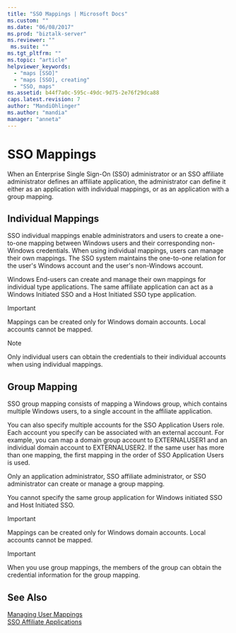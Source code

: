 ```yaml
---
title: "SSO Mappings | Microsoft Docs"
ms.custom: ""
ms.date: "06/08/2017"
ms.prod: "biztalk-server"
ms.reviewer: ""
 ms.suite: ""
ms.tgt_pltfrm: ""
ms.topic: "article"
helpviewer_keywords: 
  - "maps [SSO]"
  - "maps [SSO], creating"
  - "SSO, maps"
ms.assetid: b44f7a0c-595c-49dc-9d75-2e76f29dca88
caps.latest.revision: 7
author: "MandiOhlinger"
ms.author: "mandia"
manager: "anneta"
---
```

# SSO Mappings
When an Enterprise Single Sign-On (SSO) administrator or an SSO affiliate administrator defines an affiliate application, the administrator can define it either as an application with individual mappings, or as an application with a group mapping.  
  
## Individual Mappings  
 SSO individual mappings enable administrators and users to create a one-to-one mapping between Windows users and their corresponding non-Windows credentials. When using individual mappings, users can manage their own mappings. The SSO system maintains the one-to-one relation for the user's Windows account and the user's non-Windows account.  
  
 Windows End-users can create and manage their own mappings for individual type applications. The same affiliate application can act as a Windows Initiated SSO and a Host Initiated SSO type application.  
  
> [!IMPORTANT]
>  Mappings can be created only for Windows domain accounts. Local accounts cannot be mapped.  
  
> [!NOTE]
>  Only individual users can obtain the credentials to their individual accounts when using individual mappings.  
  
## Group Mapping  
 SSO group mapping consists of mapping a Windows group, which contains multiple Windows users, to a single account in the affiliate application.  
  
 You can also specify multiple accounts for the SSO Application Users role. Each account you specify can be associated with an external account. For example, you can map a domain group account to EXTERNALUSER1 and an individual domain account to EXTERNALUSER2. If the same user has more than one mapping, the first mapping in the order of SSO Application Users is used.  
  
 Only an application administrator, SSO affiliate administrator, or SSO administrator can create or manage a group mapping.  
  
 You cannot specify the same group application for Windows initiated SSO and Host Initiated SSO.  
  
> [!IMPORTANT]
>  Mappings can be created only for Windows domain accounts. Local accounts cannot be mapped.  
  
> [!IMPORTANT]
>  When you use group mappings, the members of the group can obtain the credential information for the group mapping.  
  
## See Also  
 [Managing User Mappings](../core/managing-user-mappings.md)   
 [SSO Affiliate Applications](../core/sso-affiliate-applications.md)